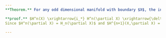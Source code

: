 ```yaml
---
**Theorem.** For any odd dimensional manifold with boundary $X$, the inclusion $i: \partial X \to X$ kills half the homology.

**proof.** $H^n(X) \xrightarrow{i_*} H^n(\partial X) \xrightarrow{\delta} H^{n+1}(X,\partial X)$.
Since $H^n(\partial X) = H_n(\partial X)$ and $H^{n+1}(X,\partial X) = H_n(X)$ by Poincare duality, we have  

---
```

<!--stackedit_data:
eyJoaXN0b3J5IjpbLTExMjAzMDUzNTMsLTEzNzM4NzAxMSw3OT
EzMDM4ODMsMTY4Nzg1MTE3NSw2MDg4Nzk4MzQsLTIwODg3NDY2
MTJdfQ==
-->
